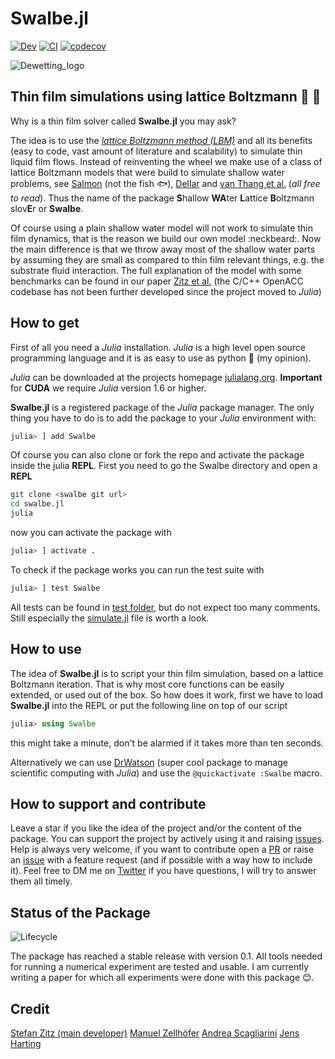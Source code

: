 # Swalbe.jl

[![Dev](https://img.shields.io/badge/docs-dev-blue.svg)](https://zitzeronion.github.io/Swalbe.jl/dev/) [![CI](https://github.com/Zitzeronion/Swalbe.jl/workflows/CI/badge.svg?branch=master&event=push)](https://github.com/Zitzeronion/Swalbe.jl/actions) [![codecov](https://codecov.io/gh/Zitzeronion/Swalbe.jl/branch/master/graph/badge.svg?token=J1AMK7YW69)](https://codecov.io/gh/Zitzeronion/Swalbe.jl)

![Dewetting_logo](https://gist.githubusercontent.com/Zitzeronion/807b9a7b2226e65643288df9a8cc1f46/raw/3a561e2a2b09eb42bf688f1d304f658b93fba8ed/logo_animation.gif)


## Thin film simulations using lattice Boltzmann :rainbow: :ocean:

Why is a thin film solver called **Swalbe.jl** you may ask?

The idea is to use the [*lattice Boltzmann method (LBM)*](https://en.wikipedia.org/wiki/Lattice_Boltzmann_methods) and all its benefits (easy to code, vast amount of literature and scalability) to simulate thin liquid film flows.
Instead of reinventing the wheel we make use of a class of lattice Boltzmann models that were build to simulate shallow water problems, see [Salmon](http://pordlabs.ucsd.edu/rsalmon/salmon.1999a.pdf) (not the fish :fish:), [Dellar](https://people.maths.ox.ac.uk/dellar/papers/LBshallow.pdf) and [van Thang et al.](https://hal.archives-ouvertes.fr/hal-01625073/document) (*all free to read*).
Thus the name of the package **S**hallow **WA**ter **L**attice **B**oltzmann slov**E**r or **Swalbe**.

Of course using a plain shallow water model will not work to simulate thin film dynamics, that is the reason we build our own model :neckbeard:.
Now the main difference is that we throw away most of the shallow water parts by assuming they are small as compared to thin film relevant things, e.g. the substrate fluid interaction.
The full explanation of the model with some benchmarks can be found in our paper [Zitz et al.](http://pub.hi-ern.de/publications/2019/ZSMDH19/2019-ThinFilm-PRE.pdf) (the C/C++ OpenACC codebase has not been further developed since the project moved to *Julia*)

## How to **get** 

First of all you need a *Julia* installation. 
*Julia* is a high level open source programming language and it is as easy to use as python :snake: (my opinion).

*Julia* can be downloaded at the projects homepage [julialang.org](https://julialang.org/).
**Important** for **CUDA** we require *Julia* version 1.6 or higher.  

**Swalbe.jl** is a registered package of the *Julia* package manager.
The only thing you have to do is to add the package to your *Julia* environment with: 

```julia
julia> ] add Swalbe
```

Of course you can also clone or fork the repo and activate the package inside the julia **REPL**.
First you need to go the Swalbe directory and open a **REPL**

```bash
git clone <swalbe git url>
cd swalbe.jl
julia
```

now you can activate the package with

```julia
julia> ] activate .
```

To check if the package works you can run the test suite with

```julia
julia> ] test Swalbe
```

All tests can be found in [test folder](https://github.com/Zitzeronion/Swalbe.jl/tree/master/test), but do not expect too many comments.
Still especially the [simulate.jl](https://github.com/Zitzeronion/Swalbe.jl/blob/master/test/simulate.jl) file is worth a look.

## How to **use** 

The idea of **Swalbe.jl** is to script your thin film simulation, based on a lattice Boltzmann iteration.
That is why most core functions can be easily extended, or used out of the box.
So how does it work, first we have to load **Swalbe.jl** into the REPL or put the following line on top of our script

```julia
julia> using Swalbe
```

this might take a minute, don't be alarmed if it takes more than ten seconds.

Alternatively we can use [DrWatson](https://github.com/JuliaDynamics/DrWatson.jl) (super cool package to manage scientific computing with *Julia*) and use the `@quickactivate :Swalbe` macro.

## How to **support and contribute**

Leave a star if you like the idea of the project and/or the content of the package.
You can support the project by actively using it and raising [issues](https://github.com/Zitzeronion/Swalbe.jl/issues).
Help is always very welcome, if you want to contribute open a [PR](https://github.com/Zitzeronion/Swalbe.jl/pulls) or raise an [issue](https://github.com/Zitzeronion/Swalbe.jl/issues) with a feature request (and if possible with a way how to include it).
Feel free to DM me on [Twitter](https://twitter.com/Zitzero) if you have questions, I will try to answer them all timely.

## **Status** of the Package

![Lifecycle](https://img.shields.io/badge/lifecycle-stable-green.svg)

<!-- ![Lifecycle](https://img.shields.io/badge/lifecycle-experimental-orange.svg)
![Lifecycle](https://img.shields.io/badge/lifecycle-maturing-blue.svg)
![Lifecycle](https://img.shields.io/badge/lifecycle-retired-orange.svg)
![Lifecycle](https://img.shields.io/badge/lifecycle-archived-red.svg)
![Lifecycle](https://img.shields.io/badge/lifecycle-dormant-blue.svg) -->

The package has reached a stable release with version 0.1.
All tools needed for running a numerical experiment are tested and usable.
I am currently writing a paper for which all experiments were done with this package :blush:.

## **Credit**

[Stefan Zitz (main developer)](https://www.hi-ern.de/hi-ern/CompFlu/Team/Zitz/zitz.html)
[Manuel Zellhöfer](https://www.hi-ern.de/hi-ern/CompFlu/Team/Zellhoefer/zellhoefer.html)
[Andrea Scagliarini](https://www.iac.rm.cnr.it/iacsite/index.php?page=people&id=140)
[Jens Harting](https://www.hi-ern.de/hi-ern/CompFlu/Team/Harting/harting.html)
